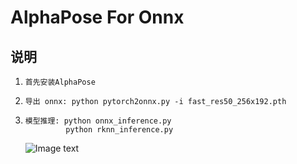 # AlphaPose For Onnx

## 说明

1. ```
   首先安装AlphaPose
   ```


2. ```
   导出 onnx: python pytorch2onnx.py -i fast_res50_256x192.pth 
   ```


3. ```
   模型推理: python onnx_inference.py
            python rknn_inference.py
   ```

   ![Image text](outputs/swote.jpg)




